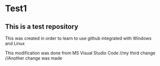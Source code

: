 # Test1
## This is a test repository

This was created in order to learn to use github integrated with Windows and Linux

This modification was done from MS Visual Studio Code
//my third change
//Another change was made